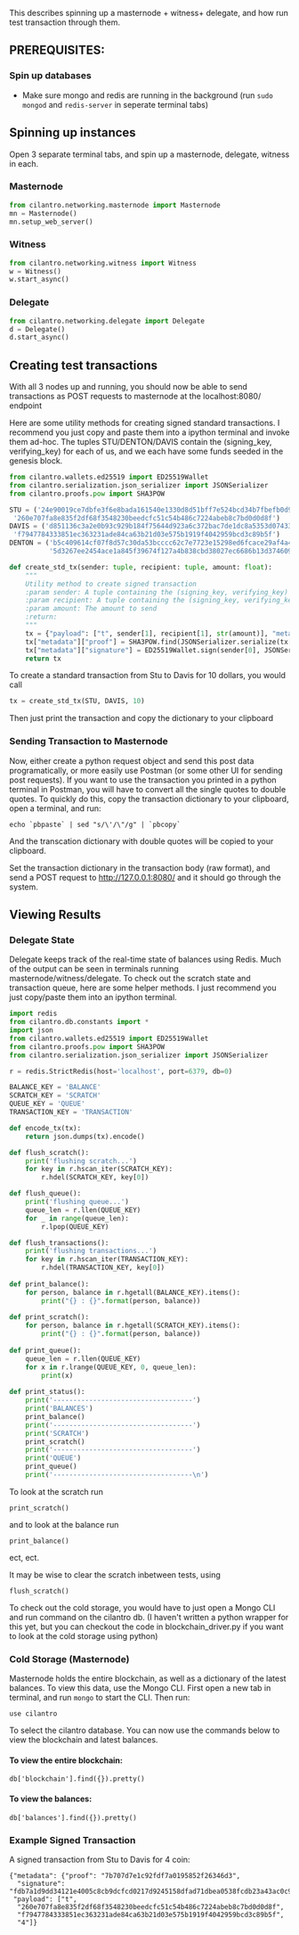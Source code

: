 This describes spinning up a masternode + witness+ delegate, and how run test transaction through them.

## PREREQUISITES:
### Spin up databases
- Make sure mongo and redis are running in the background (run ```sudo mongod``` and ```redis-server``` in seperate terminal tabs)

## Spinning up instances
Open 3 separate terminal tabs, and spin up a masternode, delegate, witness in each.

### Masternode
```python
from cilantro.networking.masternode import Masternode
mn = Masternode()
mn.setup_web_server()
```
### Witness
```python
from cilantro.networking.witness import Witness
w = Witness()
w.start_async()
```

### Delegate
```python
from cilantro.networking.delegate import Delegate
d = Delegate()
d.start_async()
```

## Creating test transactions
With all 3 nodes up and running, you should now be able to send transactions as POST requests to masternode at the localhost:8080/ endpoint

Here are some utility methods for creating signed standard transactions. 
I recommend you just copy and paste them into a ipython terminal and invoke them ad-hoc.
The tuples STU/DENTON/DAVIS contain the (signing_key, verifying_key) for each of us, and we each have some funds seeded in the genesis block.

```python
from cilantro.wallets.ed25519 import ED25519Wallet
from cilantro.serialization.json_serializer import JSONSerializer
from cilantro.proofs.pow import SHA3POW

STU = ('24e90019ce7dbfe3f6e8bada161540e1330d8d51bff7e524bcd34b7fbefb0d9a260e707fa8e835f2df68f3548230beedcfc51c54b486c7224abeb8c7bd0d0d8f',
 '260e707fa8e835f2df68f3548230beedcfc51c54b486c7224abeb8c7bd0d0d8f')
DAVIS = ('d851136c3a2e0b93c929b184f75644d923a6c372bac7de1dc8a5353d07433123f7947784333851ec363231ade84ca63b21d03e575b1919f4042959bcd3c89b5f',
 'f7947784333851ec363231ade84ca63b21d03e575b1919f4042959bcd3c89b5f')
DENTON = ('b5c409614cf07f8d57c30da53bcccc62c7e7723e15298ed6fcace29af4a413245d3267ee2454ace1a845f39674f127a4b838cbd38027ec6686b13d374609d0fe',
          '5d3267ee2454ace1a845f39674f127a4b838cbd38027ec6686b13d374609d0fe')

def create_std_tx(sender: tuple, recipient: tuple, amount: float):
    """
    Utility method to create signed transaction
    :param sender: A tuple containing the (signing_key, verifying_key) of the sender
    :param recipient: A tuple containing the (signing_key, verifying_key) of the recipient
    :param amount: The amount to send
    :return:
    """
    tx = {"payload": ["t", sender[1], recipient[1], str(amount)], "metadata": {}}
    tx["metadata"]["proof"] = SHA3POW.find(JSONSerializer.serialize(tx["payload"]))[0]
    tx["metadata"]["signature"] = ED25519Wallet.sign(sender[0], JSONSerializer.serialize(tx["payload"]))
    return tx
```

To create a standard transaction from Stu to Davis for 10 dollars, you would call
```python
tx = create_std_tx(STU, DAVIS, 10)
```
Then just print the transaction and copy the dictionary to your clipboard

### Sending Transaction to Masternode

Now, either create a python request object and send this post data programatically, or more easily use Postman (or some other UI for sending post requests).
If you want to use the transaction you printed in a python terminal in Postman, you will have to convert all the single quotes to double quotes. To quickly do this, copy the transaction dictionary to your clipboard, open a terminal, and run:
```
echo `pbpaste` | sed "s/\'/\"/g" | `pbcopy`
```
And the transcation dictionary with double quotes will be copied to your clipboard.

Set the transaction dictionary in the transaction body (raw format), and send a POST request to http://127.0.0.1:8080/ and it should go through the system.

## Viewing Results

### Delegate State
Delegate keeps track of the real-time state of balances using Redis. Much of the output can be seen in terminals running masternode/witness/delegate. To check out the scratch state and transaction queue, here are some helper methods.
I just recommend you just copy/paste them into an ipython terminal.
```python
import redis
from cilantro.db.constants import *
import json
from cilantro.wallets.ed25519 import ED25519Wallet
from cilantro.proofs.pow import SHA3POW
from cilantro.serialization.json_serializer import JSONSerializer

r = redis.StrictRedis(host='localhost', port=6379, db=0)

BALANCE_KEY = 'BALANCE'
SCRATCH_KEY = 'SCRATCH'
QUEUE_KEY = 'QUEUE'
TRANSACTION_KEY = 'TRANSACTION'

def encode_tx(tx):
    return json.dumps(tx).encode()

def flush_scratch():
    print('flushing scratch...')
    for key in r.hscan_iter(SCRATCH_KEY):
        r.hdel(SCRATCH_KEY, key[0])

def flush_queue():
    print('flushing queue...')
    queue_len = r.llen(QUEUE_KEY)
    for _ in range(queue_len):
        r.lpop(QUEUE_KEY)

def flush_transactions():
    print('flushing transactions...')
    for key in r.hscan_iter(TRANSACTION_KEY):
        r.hdel(TRANSACTION_KEY, key[0])
        
def print_balance():
    for person, balance in r.hgetall(BALANCE_KEY).items():
        print("{} : {}".format(person, balance))
        
def print_scratch():
    for person, balance in r.hgetall(SCRATCH_KEY).items():
        print("{} : {}".format(person, balance))
        
def print_queue():
    queue_len = r.llen(QUEUE_KEY)
    for x in r.lrange(QUEUE_KEY, 0, queue_len):
        print(x)
        
def print_status():
    print('-----------------------------------')
    print('BALANCES')
    print_balance()
    print('-----------------------------------')
    print('SCRATCH')
    print_scratch()
    print('-----------------------------------')
    print('QUEUE')
    print_queue()
    print('-----------------------------------\n')
```

To look at the scratch run
```
print_scratch()
```
and to look at the balance run
```
print_balance()
```
ect, ect.

It may be wise to clear the scratch inbetween tests, using
```
flush_scratch()
```

To check out the cold storage, you would have to just open a Mongo CLI and run command on the cilantro db. (I haven't written a python wrapper for this yet, but you can checkout the code in blockchain_driver.py if you want to look at the cold storage using python)

### Cold Storage (Masternode)
Masternode holds the entire blockchain, as well as a dictionary of the latest balances. To view this data, use the Mongo CLI.
First open a new tab in terminal, and run ```mongo``` to start the CLI.
Then run:
```
use cilantro
```
To select the cilantro database. You can now use the commands below to view the blockchain and latest balances.

#### To view the entire blockchain:
```
db['blockchain'].find({}).pretty()
```
#### To view the balances:
```
db['balances'].find({}).pretty()
```

### Example Signed Transaction 
A signed transaction from Stu to Davis for 4 coin:
```
{"metadata": {"proof": "7b707d7e1c92fdf7a0195852f26346d3",
  "signature": "fdb7a1d9dd34121e4005c8cb9dcfcd0217d9245158dfad71dbea0538fcdb23a43ac0c952263ed08d966d8db1d1d655b3178edf14ba91a35ff52b44dec8807b0f"},
 "payload": ["t",
  "260e707fa8e835f2df68f3548230beedcfc51c54b486c7224abeb8c7bd0d0d8f",
  "f7947784333851ec363231ade84ca63b21d03e575b1919f4042959bcd3c89b5f",
  "4"]}
```





